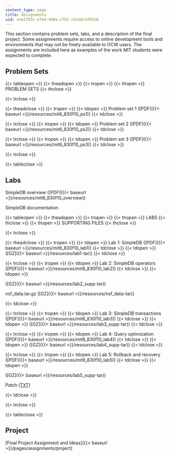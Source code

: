 ```yaml
---
content_type: page
title: Assignments
uid: e3e3793c-e7ed-9d0a-c7b1-c5e18c2d5918
---
```


This section contains problem sets, labs, and a description of the final project. Some assignments require access to online development tools and environments that may not be freely available to OCW users. The assignments are included here as examples of the work MIT students were expected to complete.

Problem Sets
------------

{{< tableopen >}}
{{< theadopen >}}
{{< tropen >}}
{{< thopen >}}
PROBLEM SETS
{{< thclose >}}

{{< trclose >}}

{{< theadclose >}}
{{< tropen >}}
{{< tdopen >}}
Problem set 1 ([PDF]({{< baseurl >}}/resources/mit6_830f10_ps1))
{{< tdclose >}}

{{< trclose >}}
{{< tropen >}}
{{< tdopen >}}
Problem set 2 ([PDF]({{< baseurl >}}/resources/mit6_830f10_ps2))
{{< tdclose >}}

{{< trclose >}}
{{< tropen >}}
{{< tdopen >}}
Problem set 3 ([PDF]({{< baseurl >}}/resources/mit6_830f10_ps3))
{{< tdclose >}}

{{< trclose >}}

{{< tableclose >}}

Labs
----

SimpleDB overview ([PDF]({{< baseurl >}}/resources/mit6_830f10_overview))

SimpleDB documentation

{{< tableopen >}}
{{< theadopen >}}
{{< tropen >}}
{{< thopen >}}
LABS
{{< thclose >}}
{{< thopen >}}
SUPPORTING FILES
{{< thclose >}}

{{< trclose >}}

{{< theadclose >}}
{{< tropen >}}
{{< tdopen >}}
Lab 1: SimpleDB ([PDF]({{< baseurl >}}/resources/mit6_830f10_lab1))
{{< tdclose >}}
{{< tdopen >}}
([GZ]({{< baseurl >}}/resources/lab1-tar))
{{< tdclose >}}

{{< trclose >}}
{{< tropen >}}
{{< tdopen >}}
Lab 2: SimpleDB operators ([PDF]({{< baseurl >}}/resources/mit6_830f10_lab2))
{{< tdclose >}}
{{< tdopen >}}


([GZ]({{< baseurl >}}/resources/lab2_supp-tar))

nsf\_data.tar.gz ([GZ]({{< baseurl >}}/resources/nsf_data-tar))


{{< tdclose >}}

{{< trclose >}}
{{< tropen >}}
{{< tdopen >}}
Lab 3: SimpleDB transactions ([PDF]({{< baseurl >}}/resources/mit6_830f10_lab3))
{{< tdclose >}}
{{< tdopen >}}
([GZ]({{< baseurl >}}/resources/lab3_supp-tar))
{{< tdclose >}}

{{< trclose >}}
{{< tropen >}}
{{< tdopen >}}
Lab 4: Query optimization ([PDF]({{< baseurl >}}/resources/mit6_830f10_lab4))
{{< tdclose >}}
{{< tdopen >}}
([GZ]({{< baseurl >}}/resources/lab4_supp-tar))
{{< tdclose >}}

{{< trclose >}}
{{< tropen >}}
{{< tdopen >}}
Lab 5: Rollback and recovery ([PDF]({{< baseurl >}}/resources/mit6_830f10_lab5))
{{< tdclose >}}
{{< tdopen >}}


([GZ]({{< baseurl >}}/resources/lab5_supp-tar))

Patch ([TXT](/courses/electrical-engineering-and-computer-science/6-830-database-systems-fall-2010/assignments/lab5_patch.txt))


{{< tdclose >}}

{{< trclose >}}

{{< tableclose >}}

Project
-------

[Final Project Assignment and Ideas]({{< baseurl >}}/pages/assignments/project)